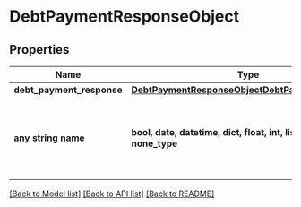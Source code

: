 # DebtPaymentResponseObject


## Properties
Name | Type | Description | Notes
------------ | ------------- | ------------- | -------------
**debt_payment_response** | [**DebtPaymentResponseObjectDebtPaymentResponse**](DebtPaymentResponseObjectDebtPaymentResponse.md) |  | [optional] 
**any string name** | **bool, date, datetime, dict, float, int, list, str, none_type** | any string name can be used but the value must be the correct type | [optional]

[[Back to Model list]](../README.md#documentation-for-models) [[Back to API list]](../README.md#documentation-for-api-endpoints) [[Back to README]](../README.md)



